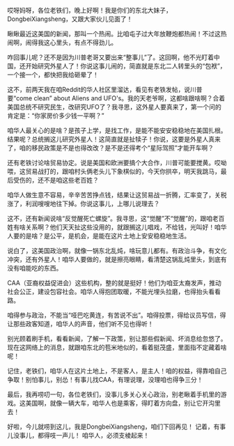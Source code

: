 哎呀妈呀，各位老铁们，晚上好啊！我是你们的东北大妹子，DongbeiXiangsheng，又跟大家伙儿见面了！

瞅瞅最近这美国的新闻，那叫一个热闹。比咱屯子过大年放鞭炮都热闹！不过这热闹啊，闹得我这心里头，有点不得劲儿。

咋回事儿呢？还不是因为川普老哥又要出来“整事儿”了。这回啊，他不光盯着中国，还开始研究外星人了！你说这事儿闹的，简直就是东北二人转里头的“包袱”，一个接一个，都快把我给砸晕了！

这不，前两天我在咱Reddit的华人社区里溜达，看见有老铁发帖，说川普要“come clean” about Aliens and UFO's。我的天老爷啊，这都啥跟啥啊？合着美国总统不研究民生，改研究UFO了？我寻思，这外星人要真来了，第一个问的肯定是：“你家房价多少钱一平啊？”

咱华人最关心的是啥？是孩子上学，是找工作，是能不能安安稳稳地在美国扎根。结果呢？总统搁这儿研究外星人！这简直就是扯犊子！你说，这要是外星人真来了，咱的移民政策是不是也得改改？是不是还得考个“星际驾照”才能开车啊？

还有老铁讨论啥贸易协定。说是美国和欧洲要搞个大合作，川普可能要搅黄。哎呦喂，这贸易战打的，跟咱村头俩老头儿下象棋似的，今天你拱卒，明天我跳马，最后受伤的，还不是咱这些老百姓？

咱华人做生意不容易，辛辛苦苦挣点钱，结果让这贸易战一折腾，汇率变了，关税涨了，利润嗖嗖地往下掉。你说这事儿，上哪儿说理去？

这不，还有新闻说啥“反觉醒死亡螺旋”。我寻思，这“觉醒”不“觉醒”的，跟咱老百姓有啥关系啊？他们天天扯这些没用的，就跟搁这儿唱戏，不给钱，光叫好！咱华人要的是啥？是公平，是机会，是能在这片土地上安安稳稳地生活。

说白了，这美国政治啊，就像一锅东北乱炖，啥玩意儿都有。有政治斗争，有文化冲突，还有外星人！咱华人要做的，就是擦亮眼睛，看清楚这锅乱炖里头，到底有没有咱能吃的东西。

CAA（亚裔权益促进会）这些机构，整的就是挺好！他们为咱亚太裔发声，推动社会公正，建设包容社会。咱华人得抱团取暖，不能光埋头拉磨，也得抬头看看路。

咱得参与政治，不能当“哑巴吃黄连，有苦说不出”。咱得投票，得给议员写信，得让那些政客知道，咱华人的声音，他们听不见也得听！

别光顾着刷手机，看看新闻，了解一下政策，别让那些假新闻、坏消息给忽悠了。现在这网络上的消息，就跟咱东北的苞米地似的，看着挺茂盛，里面指不定藏着啥呢！

记住，老铁们，咱华人在这片土地上，不是客人，是主人！咱的权益，得靠咱自己争取！别怕事儿，别怂！有事儿找CAA，有理说理，没理咱也得争三分！

最后，我再唠叨一句，各位老铁们，没事儿多关心关心政治，别老瞅着手机里的游戏。这美国啊，就像一辆大车，咱华人也是乘客，得盯着方向盘，别让它开沟里去！

好啦，今儿就唠到这儿，我是DongbeiXiangsheng，咱们下回再见！ 记着，有事儿没事儿，都得吱一声儿！ 咱华人，必须支棱起来！